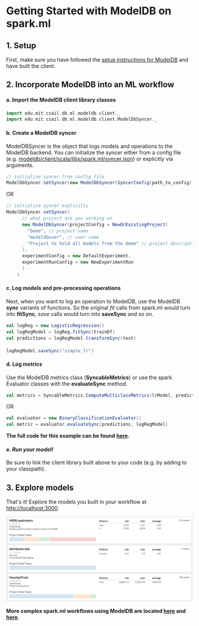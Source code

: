 # Getting Started with ModelDB on spark.ml

## 1. Setup

First, make sure you have followed the [setup instructions for ModelDB](../../#setup-and-installation) and have built the client.

## 2. Incorporate ModelDB into an ML workflow

#### a. Import the ModelDB client library classes

```scala
import edu.mit.csail.db.ml.modeldb.client._
import edu.mit.csail.db.ml.modeldb.client.ModelDbSyncer._

```

#### b. Create a ModelDB syncer
ModelDBSyncer is the object that logs models and operations to the ModelDB backend. You can initialize the syncer either from a config file (e.g. [modeldb/client/scala/libs/spark.ml/syncer.json](https://github.com/mitdbg/modeldb/blob/master/client/scala/libs/spark.ml/syncer.json)) or explicitly via arguments.

```scala
// initialize syncer from config file
ModelDbSyncer.setSyncer(new ModelDbSyncer(SyncerConfig(path_to_config)))
```
OR
```scala
// initialize syncer explicitly
ModelDbSyncer.setSyncer(
      // what project are you working on
      new ModelDbSyncer(projectConfig = NewOrExistingProject(
        "Demo", // project name
        "modeldbuser", // user name
        "Project to hold all models from the demo" // project description
      ),
      experimentConfig = new DefaultExperiment,
      experimentRunConfig = new NewExperimentRun
      )
    )

```

#### c. Log models and pre-processing operations
Next, when you want to log an operation to ModelDB, use the ModelDB **sync** variants of functions. So the original _fit_ calls from spark.ml would turn into **fitSync**, _save_ calls would turn into **saveSync** and so on.

```scala
val logReg = new LogisticRegression()
val logRegModel = logReg.fitSync(trainDf)
val predictions = logRegModel.transformSync(test)

logRegModel.saveSync("simple_lr")

```

#### d. Log metrics
Use the ModelDB metrics class (**SyncableMetrics**) or use the spark Evaluator classes with the **evaluateSync** method.

```scala
val metrics = SyncableMetrics.ComputeMulticlassMetrics(lrModel, predictions, labelCol, predictionCol)

```
OR
```scala
val evaluator = new BinaryClassificationEvaluator()
val metric = evaluator.evaluateSync(predictions, logRegModel)
```
<!-- At the end of your workflow, be sure to sync all the data with ModelDB.
```scala
 ModelDbSyncer.sync()
```
-->

**The full code for this example can be found [here](https://github.com/mitdbg/modeldb/blob/master/client/scala/libs/spark.ml/src/main/scala-2.11/edu/mit/csail/db/ml/modeldb/sample/SimpleSample.scala).**

#### e. _Run your model!_
Be sure to link the client library built above to your code (e.g. by adding to your classpath).

## 3. Explore models
That's it! Explore the models you built in your workflow at [http://localhost:3000](http://localhost:3000).

<img src="images/frontend-1.png">

**More complex spark.ml workflows using ModelDB are located [here](https://github.com/mitdbg/modeldb/tree/master/client/scala/libs/spark.ml/src/main/scala-2.11/edu/mit/csail/db/ml/modeldb/sample) and [here](https://github.com/mitdbg/modeldb/tree/master/client/scala/libs/spark.ml/src/main/scala-2.11/edu/mit/csail/db/ml/modeldb/evaluation).**
